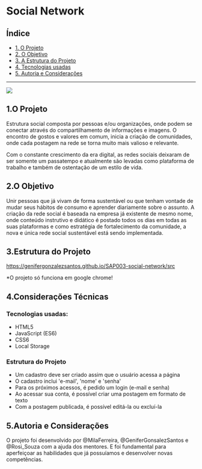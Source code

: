 # Social Network

## Índice

* [1. O Projeto](#1-resume-do-projeto)
* [2. O Objetivo](#2-os-objetivos)
* [3. A Estrutura do Projeto](#3-a-estrutura-do-projeto)
* [4. Tecnologias usadas](#4-tecnologias-usadas)
* [5. Autoria e Considerações](#5-autoria-e-considerações)
***

<img src='fotos/logob.png'>

## 1.O Projeto

Estrutura social composta por pessoas e/ou organizações, onde podem se conectar através do compartilhamento de informações e imagens. O encontro de gostos e valores em comum, inicia a criação de comunidades, onde cada postagem na rede se torna muito mais valioso e relevante. 

Com o constante crescimento da era digital, as redes sociais deixaram de ser somente um passatempo e atualmente são levadas como plataforma de trabalho e também de ostentação de um estilo de vida.

## 2.O Objetivo 

Unir pessoas que já vivam de forma sustentável ou que tenham vontade de mudar seus hábitos de consumo e aprender diariamente sobre o assunto. A criação da rede social é baseada na empresa já existente de mesmo nome, onde conteúdo instrutivo e didático é postado todos os dias em todas as suas plataformas e como estratégia de fortalecimento da comunidade, a nova e única rede social sustentável está sendo implementada.

## 3.Estrutura do Projeto

https://genifergonzalezsantos.github.io/SAP003-social-network/src

*O projeto só funciona em google chrome!

## 4.Considerações Técnicas

### Tecnologias usadas:

* HTML5
* JavaScript (ES6)
* CSS6
* Local Storage

### Estrutura do Projeto

* Um cadastro deve ser criado assim que o usuário acessa a página
* O cadastro inclui 'e-mail', 'nome' e 'senha'
* Para os próximos acessos, é pedido um login (e-mail e senha)
* Ao acessar sua conta, é possível criar uma postagem em formato de texto
* Com a postagem publicada, é possível editá-la ou excluí-la

## 5.Autoria e Considerações

O projeto foi desenvolvido por @MilaFerreira, @GeniferGonsalezSantos e  @Rosi_Souza com a ajuda dos mentores. E foi fundamental para aperfeiçoar as habilidades que já possuíamos e desenvolver novas competências.
